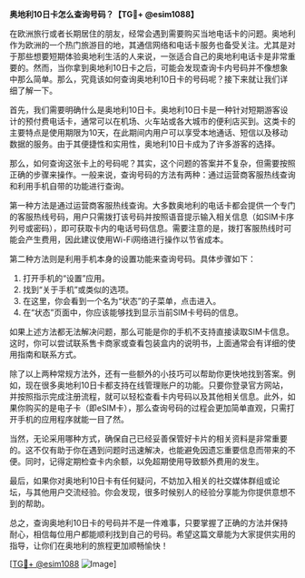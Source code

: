 **奥地利10日卡怎么查询号码？【TG💪+ @esim1088】**

在欧洲旅行或者长期居住的朋友，经常会遇到需要购买当地电话卡的问题。奥地利作为欧洲的一个热门旅游目的地，其通信网络和电话卡服务也备受关注。尤其是对于那些想要短期体验奥地利生活的人来说，一张适合自己的奥地利电话卡是非常重要的。然而，当你拿到奥地利10日卡之后，可能会发现查询卡内号码并不像想象中那么简单。那么，究竟该如何查询奥地利10日卡的号码呢？接下来就让我们详细了解一下。

首先，我们需要明确什么是奥地利10日卡。奥地利10日卡是一种针对短期游客设计的预付费电话卡，通常可以在机场、火车站或各大城市的便利店买到。这类卡的主要特点是使用期限为10天，在此期间内用户可以享受本地通话、短信以及移动数据的服务。由于其便捷性和实用性，奥地利10日卡成为了许多游客的选择。

那么，如何查询这张卡上的号码呢？其实，这个问题的答案并不复杂，但需要按照正确的步骤来操作。一般来说，查询号码的方法有两种：通过运营商客服热线查询和利用手机自带的功能进行查询。

第一种方法是通过运营商客服热线查询。大多数奥地利的电话卡都会提供一个专门的客服热线号码，用户只需拨打该号码并按照语音提示输入相关信息（如SIM卡序列号或密码），即可获取卡内的电话号码信息。需要注意的是，拨打客服热线时可能会产生费用，因此建议使用Wi-Fi网络进行操作以节省成本。

第二种方法则是利用手机本身的设置功能来查询号码。具体步骤如下：

1. 打开手机的“设置”应用。
2. 找到“关于手机”或类似的选项。
3. 在这里，你会看到一个名为“状态”的子菜单，点击进入。
4. 在“状态”页面中，你应该能够找到显示当前SIM卡号码的信息。

如果上述方法都无法解决问题，那么可能是你的手机不支持直接读取SIM卡信息。这时，你可以尝试联系售卡商家或查看包装盒内的说明书，上面通常会有详细的使用指南和联系方式。

除了以上两种常规方法外，还有一些额外的小技巧可以帮助你更快地找到答案。例如，现在很多奥地利10日卡都支持在线管理账户的功能。只要你登录官方网站，并按照指示完成注册流程，就可以轻松查看卡内号码以及其他相关信息。此外，如果你购买的是电子卡（即eSIM卡），那么查询号码的过程会更加简单直观，只需打开手机的应用程序就能一目了然。

当然，无论采用哪种方式，确保自己已经妥善保管好卡片的相关资料是非常重要的。这不仅有助于你在遇到问题时迅速解决，也能避免因遗忘重要信息而带来的不便。同时，记得定期检查卡内余额，以免超期使用导致额外费用的发生。

最后，如果你对奥地利10日卡有任何疑问，不妨加入相关的社交媒体群组或论坛，与其他用户交流经验。你会发现，很多时候别人的经验分享能为你提供意想不到的帮助。

总之，查询奥地利10日卡的号码并不是一件难事，只要掌握了正确的方法并保持耐心，相信每位用户都能顺利找到自己的号码。希望这篇文章能为大家提供实用的指导，让你们在奥地利的旅程更加顺畅愉快！

[[TG💪+ @esim1088](https://t.me/s/esim1088) ![Image](https://i.postimg.cc/4NQfJmqS/Snipaste-2025-05-13-00-14-12.png)]